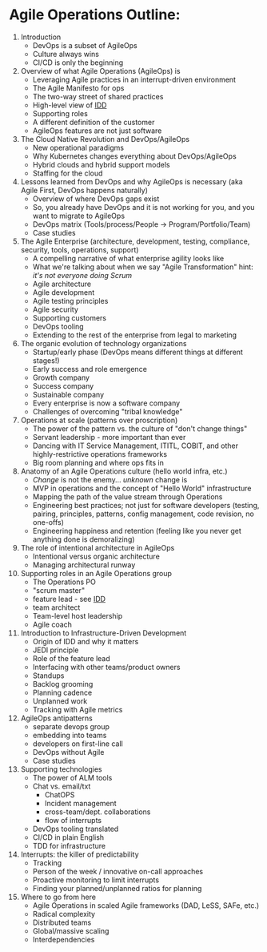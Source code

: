 # Agile Operations Outline:

1. Introduction
    *   DevOps is a subset of AgileOps
    *   Culture always wins
    *   CI/CD is only the beginning
1.  Overview of what Agile Operations (AgileOps) is
    *   Leveraging Agile practices in an interrupt-driven environment
    *   The Agile Manifesto for ops
    *   The two-way street of shared practices
    *   High-level view of [IDD](IDD_Presentation.pdf)
    *   Supporting roles
    *   A different definition of the customer
    *   AgileOps features are not just software
1.  The Cloud Native Revolution and DevOps/AgileOps
    *   New operational paradigms
    *   Why Kubernetes changes everything about DevOps/AgileOps
    *   Hybrid clouds and hybrid support models
    *   Staffing for the cloud
1.  Lessons learned from DevOps and why AgileOps is necessary (aka Agile First, DevOps happens naturally)
    *   Overview of where DevOps gaps exist
    *   So, you already have DevOps and it is not working for you, and you want to migrate to AgileOps
    *   DevOps matrix (Tools/process/People -> Program/Portfolio/Team)
    *   Case studies
1.  The Agile Enterprise (architecture, development, testing, compliance, security, tools, operations, support)
    *   A compelling narrative of what enterprise agility looks like
    *   What we're talking about when we say "Agile Transformation" hint: _it's not everyone doing Scrum_
    *   Agile architecture
    *   Agile development
    *   Agile testing principles
    *   Agile security
    *   Supporting customers
    *   DevOps tooling
    *   Extending to the rest of the enterprise from legal to marketing
1.  The organic evolution of technology organizations
    *   Startup/early phase (DevOps means different things at different stages!)
    *   Early success and role emergence
    *   Growth company
    *   Success company
    *   Sustainable company
    *   Every enterprise is now a software company
    *   Challenges of overcoming "tribal knowledge"
1.  Operations at scale (patterns over proscription)
    *   The power of the pattern vs. the culture of "don't change things"
    *   Servant leadership - more important than ever
    *   Dancing with IT Service Management, ITITL, COBIT, and other highly-restrictive operations frameworks
    *   Big room planning and where ops fits in
1.  Anatomy of an Agile Operations culture (hello world infra, etc.)
    *   _Change_ is not the enemy… _unknown_ change is
    *   MVP in operations and the concept of "Hello World" infrastructure
    *   Mapping the path of the value stream through Operations
    *   Engineering best practices; not just for software developers (testing, pairing, principles, patterns, config management, code revision, no one-offs)
    *   Engineering happiness and retention (feeling like you never get anything done is demoralizing)
1.  The role of intentional architecture in AgileOps
    *   Intentional versus organic architecture
    *   Managing architectural runway
1.  Supporting roles in an Agile Operations group 
    *   The Operations PO
    *   "scrum master"
    *   feature lead - see [IDD](IDD_Presentation.pdf)
    *   team architect
    *   Team-level host leadership
    *   Agile coach
1.  Introduction to Infrastructure-Driven Development
    *   Origin of IDD and why it matters
    *   JEDI principle
    *   Role of the feature lead
    *   Interfacing with other teams/product owners
    *   Standups
    *   Backlog grooming
    *   Planning cadence
    *   Unplanned work
    *   Tracking with Agile metrics
1.  AgileOps antipatterns
    *   separate devops group
    *   embedding into teams
    *   developers on first-line call
    *   DevOps without Agile
    *   Case studies
1.  Supporting technologies
    *   The power of ALM tools
    *   Chat vs. email/txt
        *   ChatOPS
        *   Incident management
        *   cross-team/dept. collaborations
        *   flow of interrupts
    *   DevOps tooling translated
    *   CI/CD in plain English
    *   TDD for infrastructure
1.  Interrupts: the killer of predictability
    *   Tracking
    *   Person of the week / innovative on-call approaches
    *   Proactive monitoring to limit interrupts
    *   Finding your planned/unplanned ratios for planning
1.  Where to go from here
    *   Agile Operations in scaled Agile frameworks (DAD, LeSS, SAFe, etc.)
    *   Radical complexity
    *   Distributed teams
    *   Global/massive scaling
    *   Interdependencies
